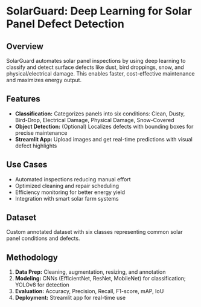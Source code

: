 # SolarGuard: Deep Learning for Solar Panel Defect Detection

## Overview  
SolarGuard automates solar panel inspections by using deep learning to classify and detect surface defects like dust, bird droppings, snow, and physical/electrical damage. This enables faster, cost-effective maintenance and maximizes energy output.

## Features  
- **Classification:** Categorizes panels into six conditions: Clean, Dusty, Bird-Drop, Electrical Damage, Physical Damage, Snow-Covered  
- **Object Detection:** (Optional) Localizes defects with bounding boxes for precise maintenance  
- **Streamlit App:** Upload images and get real-time predictions with visual defect highlights

## Use Cases  
- Automated inspections reducing manual effort  
- Optimized cleaning and repair scheduling  
- Efficiency monitoring for better energy yield  
- Integration with smart solar farm systems

## Dataset  
Custom annotated dataset with six classes representing common solar panel conditions and defects.

## Methodology  
1. **Data Prep:** Cleaning, augmentation, resizing, and annotation  
2. **Modeling:** CNNs (EfficientNet, ResNet, MobileNet) for classification; YOLOv8 for detection  
3. **Evaluation:** Accuracy, Precision, Recall, F1-score, mAP, IoU  
4. **Deployment:** Streamlit app for real-time use
